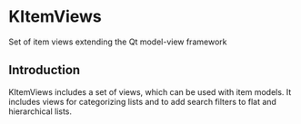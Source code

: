 # KItemViews

Set of item views extending the Qt model-view framework

## Introduction

KItemViews includes a set of views, which can be used with item models. It
includes views for categorizing lists and to add search filters to flat and
hierarchical lists.

